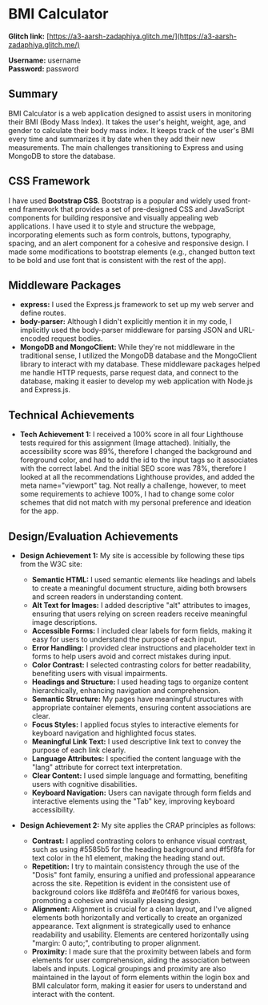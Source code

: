 # BMI Calculator

**Glitch link:** [https://a3-aarsh-zadaphiya.glitch.me/](https://a3-aarsh-zadaphiya.glitch.me/)

**Username:** username  
**Password:** password

## Summary
BMI Calculator is a web application designed to assist users in monitoring their BMI (Body Mass Index). It takes the user's height, weight, age, and gender to calculate their body mass index. It keeps track of the user's BMI every time and summarizes it by date when they add their new measurements. The main challenges transitioning to Express and using MongoDB to store the database.

## CSS Framework
I have used **Bootstrap CSS**. Bootstrap is a popular and widely used front-end framework that provides a set of pre-designed CSS and JavaScript components for building responsive and visually appealing web applications. I have used it to style and structure the webpage, incorporating elements such as form controls, buttons, typography, spacing, and an alert component for a cohesive and responsive design. I made some modifications to bootstrap elements (e.g., changed button text to be bold and use font that is consistent with the rest of the app).

## Middleware Packages

- **express:** I used the Express.js framework to set up my web server and define routes.
- **body-parser:** Although I didn't explicitly mention it in my code, I implicitly used the body-parser middleware for parsing JSON and URL-encoded request bodies.
- **MongoDB and MongoClient:** While they're not middleware in the traditional sense, I utilized the MongoDB database and the MongoClient library to interact with my database. These middleware packages helped me handle HTTP requests, parse request data, and connect to the database, making it easier to develop my web application with Node.js and Express.js.

## Technical Achievements
- **Tech Achievement 1:** I received a 100% score in all four Lighthouse tests required for this assignment (Image attached). Initially, the accessibility score was 89%, therefore I changed the background and foreground color, and had to add the id to the input tags so it associates with the correct label. And the initial SEO score was 78%, therefore I looked at all the recommendations Lighthouse provides, and added the meta name="viewport" tag. Not really a challenge, however, to meet some requirements to achieve 100%, I had to change some color schemes that did not match with my personal preference and ideation for the app.

## Design/Evaluation Achievements
- **Design Achievement 1:** My site is accessible by following these tips from the W3C site:

    - **Semantic HTML:** I used semantic elements like headings and labels to create a meaningful document structure, aiding both browsers and screen readers in understanding content.
    - **Alt Text for Images:** I added descriptive "alt" attributes to images, ensuring that users relying on screen readers receive meaningful image descriptions.
    - **Accessible Forms:** I included clear labels for form fields, making it easy for users to understand the purpose of each input.
    - **Error Handling:** I provided clear instructions and placeholder text in forms to help users avoid and correct mistakes during input.
    - **Color Contrast:** I selected contrasting colors for better readability, benefiting users with visual impairments.
    - **Headings and Structure:** I used heading tags to organize content hierarchically, enhancing navigation and comprehension.
    - **Semantic Structure:** My pages have meaningful structures with appropriate container elements, ensuring content associations are clear.
    - **Focus Styles:** I applied focus styles to interactive elements for keyboard navigation and highlighted focus states.
    - **Meaningful Link Text:** I used descriptive link text to convey the purpose of each link clearly.
    - **Language Attributes:** I specified the content language with the "lang" attribute for correct text interpretation.
    - **Clear Content:** I used simple language and formatting, benefiting users with cognitive disabilities.
    - **Keyboard Navigation:** Users can navigate through form fields and interactive elements using the "Tab" key, improving keyboard accessibility.

- **Design Achievement 2:** My site applies the CRAP principles as follows:

    - **Contrast:** I applied contrasting colors to enhance visual contrast, such as using #5585b5 for the heading background and #f5f8fa for text color in the h1 element, making the heading stand out.
    - **Repetition:** I try to maintain consistency through the use of the "Dosis" font family, ensuring a unified and professional appearance across the site. Repetition is evident in the consistent use of background colors like #d8f6fa and #e0f4f6 for various boxes, promoting a cohesive and visually pleasing design.
    - **Alignment:** Alignment is crucial for a clean layout, and I've aligned elements both horizontally and vertically to create an organized appearance. Text alignment is strategically used to enhance readability and usability. Elements are centered horizontally using "margin: 0 auto;", contributing to proper alignment.
    - **Proximity:** I made sure that the proximity between labels and form elements for user comprehension, aiding the association between labels and inputs. Logical groupings and proximity are also maintained in the layout of form elements within the login box and BMI calculator form, making it easier for users to understand and interact with the content.
